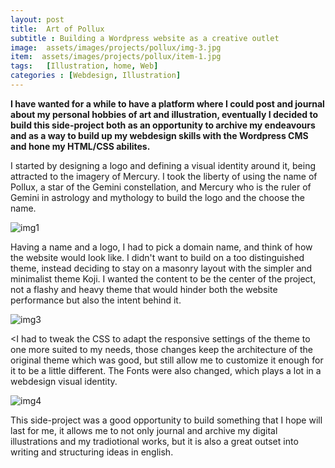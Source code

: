 ```yaml
---
layout: post
title:  Art of Pollux
subtitle : Building a Wordpress website as a creative outlet
image:  assets/images/projects/pollux/img-3.jpg
item:  assets/images/projects/pollux/item-1.jpg
tags:   [Illustration, home, Web]
categories : [Webdesign, Illustration]
---
```


**I have wanted for a while to have a platform where I could post and journal about my personal hobbies of art and illustration, eventually I decided to build this side-project both as an opportunity to archive my endeavours and as a way to build up my webdesign skills with the Wordpress CMS and hone my HTML/CSS abilites.**

I started by designing a logo and defining a visual identity around it, being attracted to the imagery of Mercury. I took the liberty of using the name of Pollux, a star of the Gemini constellation, and Mercury who is the ruler of Gemini in astrology and mythology to build the logo and the choose the name.

![img1]({{site.baseurl}}/assets/images/projects/pollux/img-1.jpg)

Having a name and a logo, I had to pick a domain name, and think of how the website would look like. I didn't want to build on a too distinguished theme, instead deciding to stay on a masonry layout with the simpler and minimalist theme Koji. I wanted the content to be the center of the project, not a flashy and heavy theme that would hinder both the website performance but also the intent behind it.

![img3]({{site.baseurl}}/assets/images/projects/pollux/img-2.jpg)

<I had to tweak the CSS to adapt the responsive settings of the theme to one more suited to my needs, those changes keep the architecture of the original theme which was good, but still allow me to customize it enough for it to be a little different. The Fonts were also changed, which plays a lot in a webdesign visual identity.

![img4]({{site.baseurl}}/assets/images/projects/pollux/img-4.jpg)

This side-project was a good opportunity to build something that I hope will last for me, it allows me to not only journal and archive my digital illustrations and my tradiotional works, but it is also a great outset into writing and structuring ideas in english.


